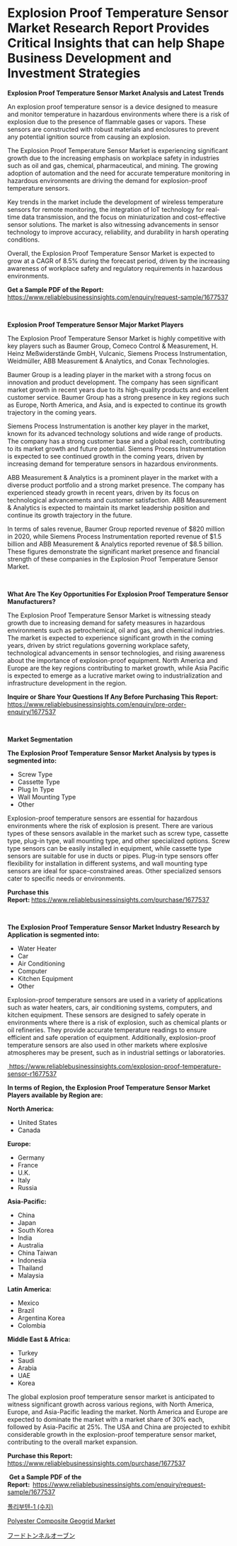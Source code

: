 <p><h1>Explosion Proof Temperature Sensor Market Research Report Provides Critical Insights that can help Shape Business Development and Investment Strategies</h1></p><p><strong>Explosion Proof Temperature Sensor Market Analysis and Latest Trends</strong></p>
<p><p>An explosion proof temperature sensor is a device designed to measure and monitor temperature in hazardous environments where there is a risk of explosion due to the presence of flammable gases or vapors. These sensors are constructed with robust materials and enclosures to prevent any potential ignition source from causing an explosion.</p><p>The Explosion Proof Temperature Sensor Market is experiencing significant growth due to the increasing emphasis on workplace safety in industries such as oil and gas, chemical, pharmaceutical, and mining. The growing adoption of automation and the need for accurate temperature monitoring in hazardous environments are driving the demand for explosion-proof temperature sensors.</p><p>Key trends in the market include the development of wireless temperature sensors for remote monitoring, the integration of IoT technology for real-time data transmission, and the focus on miniaturization and cost-effective sensor solutions. The market is also witnessing advancements in sensor technology to improve accuracy, reliability, and durability in harsh operating conditions.</p><p>Overall, the Explosion Proof Temperature Sensor Market is expected to grow at a CAGR of 8.5% during the forecast period, driven by the increasing awareness of workplace safety and regulatory requirements in hazardous environments.</p></p>
<p><strong>Get a Sample PDF of the Report:&nbsp;</strong> <a href="https://www.reliablebusinessinsights.com/enquiry/request-sample/1677537">https://www.reliablebusinessinsights.com/enquiry/request-sample/1677537</a></p>
<p>&nbsp;</p>
<p><strong>Explosion Proof Temperature Sensor Major Market Players</strong></p>
<p><p>The Explosion Proof Temperature Sensor Market is highly competitive with key players such as Baumer Group, Comeco Control & Measurement, H. Heinz Meßwiderstände GmbH, Vulcanic, Siemens Process Instrumentation, Weidmüller, ABB Measurement & Analytics, and Conax Technologies. </p><p>Baumer Group is a leading player in the market with a strong focus on innovation and product development. The company has seen significant market growth in recent years due to its high-quality products and excellent customer service. Baumer Group has a strong presence in key regions such as Europe, North America, and Asia, and is expected to continue its growth trajectory in the coming years.</p><p>Siemens Process Instrumentation is another key player in the market, known for its advanced technology solutions and wide range of products. The company has a strong customer base and a global reach, contributing to its market growth and future potential. Siemens Process Instrumentation is expected to see continued growth in the coming years, driven by increasing demand for temperature sensors in hazardous environments.</p><p>ABB Measurement & Analytics is a prominent player in the market with a diverse product portfolio and a strong market presence. The company has experienced steady growth in recent years, driven by its focus on technological advancements and customer satisfaction. ABB Measurement & Analytics is expected to maintain its market leadership position and continue its growth trajectory in the future.</p><p>In terms of sales revenue, Baumer Group reported revenue of $820 million in 2020, while Siemens Process Instrumentation reported revenue of $1.5 billion and ABB Measurement & Analytics reported revenue of $8.5 billion. These figures demonstrate the significant market presence and financial strength of these companies in the Explosion Proof Temperature Sensor Market.</p></p>
<p>&nbsp;</p>
<p><strong>What Are The Key Opportunities For Explosion Proof Temperature Sensor Manufacturers?</strong></p>
<p><p>The Explosion Proof Temperature Sensor Market is witnessing steady growth due to increasing demand for safety measures in hazardous environments such as petrochemical, oil and gas, and chemical industries. The market is expected to experience significant growth in the coming years, driven by strict regulations governing workplace safety, technological advancements in sensor technologies, and rising awareness about the importance of explosion-proof equipment. North America and Europe are the key regions contributing to market growth, while Asia Pacific is expected to emerge as a lucrative market owing to industrialization and infrastructure development in the region.</p></p>
<p><strong>Inquire or Share Your Questions If Any Before Purchasing This Report:</strong> <a href="https://www.reliablebusinessinsights.com/enquiry/pre-order-enquiry/1677537">https://www.reliablebusinessinsights.com/enquiry/pre-order-enquiry/1677537</a></p>
<p>&nbsp;</p>
<p><strong>Market Segmentation</strong></p>
<p><strong>The Explosion Proof Temperature Sensor Market Analysis by types is segmented into:</strong></p>
<p><ul><li>Screw Type</li><li>Cassette Type</li><li>Plug In Type</li><li>Wall Mounting Type</li><li>Other</li></ul></p>
<p><p>Explosion-proof temperature sensors are essential for hazardous environments where the risk of explosion is present. There are various types of these sensors available in the market such as screw type, cassette type, plug-in type, wall mounting type, and other specialized options. Screw type sensors can be easily installed in equipment, while cassette type sensors are suitable for use in ducts or pipes. Plug-in type sensors offer flexibility for installation in different systems, and wall mounting type sensors are ideal for space-constrained areas. Other specialized sensors cater to specific needs or environments.</p></p>
<p><strong>Purchase this Report:&nbsp;</strong><a href="https://www.reliablebusinessinsights.com/purchase/1677537">https://www.reliablebusinessinsights.com/purchase/1677537</a></p>
<p>&nbsp;</p>
<p><strong>The Explosion Proof Temperature Sensor Market Industry Research by Application is segmented into:</strong></p>
<p><ul><li>Water Heater</li><li>Car</li><li>Air Conditioning</li><li>Computer</li><li>Kitchen Equipment</li><li>Other</li></ul></p>
<p><p>Explosion-proof temperature sensors are used in a variety of applications such as water heaters, cars, air conditioning systems, computers, and kitchen equipment. These sensors are designed to safely operate in environments where there is a risk of explosion, such as chemical plants or oil refineries. They provide accurate temperature readings to ensure efficient and safe operation of equipment. Additionally, explosion-proof temperature sensors are also used in other markets where explosive atmospheres may be present, such as in industrial settings or laboratories.</p></p>
<p><a href="https://www.reliablebusinessinsights.com/explosion-proof-temperature-sensor-r1677537">&nbsp;https://www.reliablebusinessinsights.com/explosion-proof-temperature-sensor-r1677537</a></p>
<p><strong>In terms of Region, the Explosion Proof Temperature Sensor Market Players available by Region are:</strong></p>
<p>
    <p> <strong> North America: </strong>
        <ul>
            <li>United States</li>
            <li>Canada</li>
        </ul>
        </p> 
    <p> <strong> Europe: </strong>
        <ul>
            <li>Germany</li>
            <li>France</li>
            <li>U.K.</li>
            <li>Italy</li>
            <li>Russia</li>
        </ul>
        </p> 
    <p> <strong> Asia-Pacific: </strong>
        <ul>
            <li>China</li>
            <li>Japan</li>
            <li>South Korea</li>
            <li>India</li>
            <li>Australia</li>
            <li>China Taiwan</li>
            <li>Indonesia</li>
            <li>Thailand</li>
            <li>Malaysia</li>
        </ul>
        </p> 
    <p> <strong> Latin America: </strong>
        <ul>
            <li>Mexico</li>
            <li>Brazil</li>
            <li>Argentina Korea</li>
            <li>Colombia</li>
        </ul>
        </p> 
    <p> <strong> Middle East & Africa: </strong>
        <ul>
            <li>Turkey</li>
            <li>Saudi</li>
            <li>Arabia</li>
            <li>UAE</li>
            <li>Korea</li>
        </ul>
    </p>
    </p>
<p><p>The global explosion proof temperature sensor market is anticipated to witness significant growth across various regions, with North America, Europe, and Asia-Pacific leading the market. North America and Europe are expected to dominate the market with a market share of 30% each, followed by Asia-Pacific at 25%. The USA and China are projected to exhibit considerable growth in the explosion-proof temperature sensor market, contributing to the overall market expansion.</p></p>
<p><strong>Purchase this Report: </strong><a href="https://www.reliablebusinessinsights.com/purchase/1677537">https://www.reliablebusinessinsights.com/purchase/1677537</a></p>
<p>&nbsp;<strong>Get a Sample PDF of the Report:&nbsp;&nbsp;</strong><a href="https://www.reliablebusinessinsights.com/enquiry/request-sample/1677537">https://www.reliablebusinessinsights.com/enquiry/request-sample/1677537</a></p>
<p><strong></strong></p>
<p><p><a href="https://medium.com/@bud567768/%ED%8F%B4%EB%A6%AC%EB%B6%80%ED%85%90-1-%EC%88%98%EC%A7%80-%EC%8B%9C%EC%9E%A5-%EC%84%B1%EA%B3%B5%EC%A0%81%EC%9D%B8-%EB%B9%84%EC%A6%88%EB%8B%88%EC%8A%A4-%EC%A0%84%EB%9E%B5%EC%9D%98-%ED%95%B5%EC%8B%AC-2031%EB%85%84%EA%B9%8C%EC%A7%80-%EC%98%88%EC%B8%A1-2d07ca792f27">폴리부텐-1 (수지)</a></p><p><a href="https://view.publitas.com/reportprime-1/comprehensive-analysis-of-the-global-polyester-composite-geogrid-market-growth-trends-market-forecasts-2024-2031/">Polyester Composite Geogrid Market</a></p><p><a href="https://medium.com/@phillipbarnett65/%E9%A3%9F%E5%93%81%E3%83%88%E3%83%B3%E3%83%8D%E3%83%AB%E3%82%AA%E3%83%BC%E3%83%96%E3%83%B3%E5%B8%82%E5%A0%B4%E3%81%AE%E3%83%88%E3%83%AC%E3%83%B3%E3%83%89%E3%81%A8%E5%B8%82%E5%A0%B4%E5%88%86%E6%9E%90%E3%81%AF-2024%E5%B9%B4%E3%81%8B%E3%82%892031%E5%B9%B4%E3%81%BE%E3%81%A7%E3%81%AE%E6%9C%9F%E9%96%93%E3%81%AB%E4%BA%88%E6%B8%AC%E3%81%95%E3%82%8C%E3%81%A6%E3%81%84%E3%81%BE%E3%81%99-900beadf051d">フードトンネルオーブン</a></p></p>